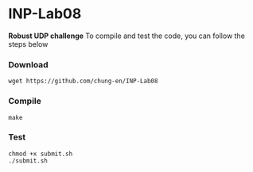 # INP-Lab08
**Robust UDP challenge**
To compile and test the code, you can follow the steps below
### Download
```
wget https://github.com/chung-en/INP-Lab08
```

### Compile
```
make
```

### Test
```
chmod +x submit.sh
./submit.sh
```
